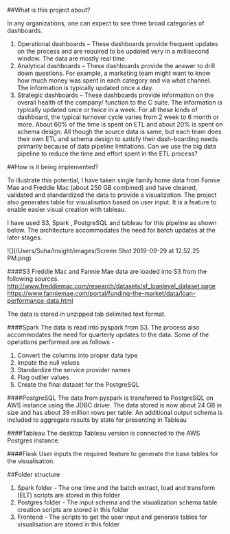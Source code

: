 
##What is this project about?

In any organizations, one can expect to see three broad categories of dashboards.
1.	Operational dashboards – These dashboards provide frequent updates on the process and are required to be updated very in a millisecond window. The data are mostly real time
2.	Analytical dashboards – These dashboards provide the answer to drill down questions. For example, a marketing team might want to know how much money was spent in each category and via what channel. The information is typically updated once a day.
3.	Strategic dashboards – These dashboards provide information on the overall health of the company/ function to the C suite. The information is typically updated once or twice in a week.
For all these kinds of dashboard, the typical turnover cycle varies from 2 week to 6 month or more. About 60% of the time is spent on ETL and about 20% is spent on schema design. All though the source data is same, but each team does their own ETL and schema design to satisfy their dash-boarding needs primarily because of data pipeline limitations. Can we use the big data pipeline to reduce the time and effort spent in the ETL process?

##How is it being implemented?

To illustrate this potential, I have taken single family home data from Fannie Mae and Freddie Mac (about 250 GB combined) and have cleaned, validated and standardized the data to provide a visualization. The project also generates table for visualisation based on user input. It is a feature to enable easier visual creation with tableau.

I have used S3,  Spark , PostgreSQL and tableau for this pipeline as shown below. The architecture accommodates the need for batch updates at the later stages.


![](/Users/Suha/Insight/images/Screen Shot 2019-09-29 at 12.52.25 PM.png)

####S3
Freddie Mac and Fannie Mae data are loaded into S3 from the following sources.
http://www.freddiemac.com/research/datasets/sf_loanlevel_dataset.page
https://www.fanniemae.com/portal/funding-the-market/data/loan-performance-data.html

The data is stored in unzipped tab delimited text format.

####Spark
The data is read into pyspark from S3. The process also accommodates the need for quarterly updates to the data. Some of the operations performed are as follows -
1)	Convert the columns into proper data type
2)	Impute the null values
3)	Standardize the service provider names
4)	Flag outlier values
5)	Create the final dataset for the PostgreSQL

####PostgreSQL
The data from pyspark is transferred to PostgreSQL on AWS instance using the JDBC driver. The data stored is now about 24 GB in size and has about 39 million rows per table. An additional output schema is included to aggregate results by state for presenting in Tableau

####Tableau
The desktop Tableau version is connected to the AWS Postgres instance.

####Flask
User inputs the required feature to generate the base tables for the visualisation.

##Folder structure
1) Spark folder - The one time and the batch extract, load and transform (ELT) scripts are stored in this folder
2) Postgres folder - The input schema and the visualization schema table creation scripts are stored in this folder
3) Frontend - The scripts to get the user input and generate tables for visualisation are stored in this folder

